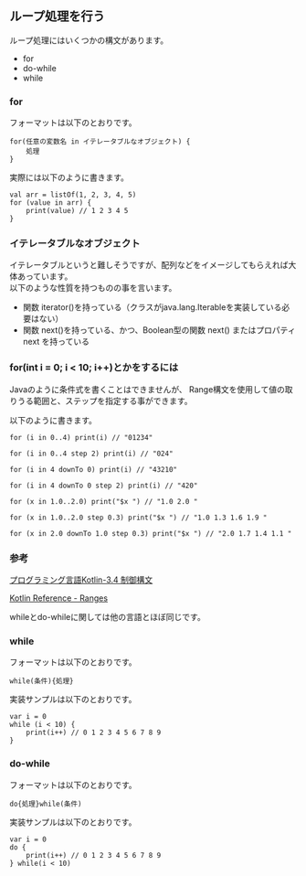 ## ループ処理を行う

ループ処理にはいくつかの構文があります。   
   
* for
* do-while
* while

### for


フォーマットは以下のとおりです。


    for(任意の変数名 in イテレータブルなオブジェクト) {
        処理
    }

   
   
実際には以下のように書きます。
   
    val arr = listOf(1, 2, 3, 4, 5)
    for (value in arr) {
        print(value) // 1 2 3 4 5
    }


### イテレータブルなオブジェクト
   
   
イテレータブルというと難しそうですが、配列などをイメージしてもらえれば大体あっています。   
以下のような性質を持つものの事を言います。    

* 関数 iterator()を持っている（クラスがjava.lang.Iterableを実装している必要はない）
* 関数 next()を持っている、かつ、Boolean型の関数 next() またはプロパティnext を持っている


### for(int i = 0; i < 10; i++)とかをするには
   
   
Javaのように条件式を書くことはできませんが、
Range構文を使用して値の取りうる範囲と、ステップを指定する事ができます。

以下のように書きます。

    for (i in 0..4) print(i) // "01234"

    for (i in 0..4 step 2) print(i) // "024"

    for (i in 4 downTo 0) print(i) // "43210"

    for (i in 4 downTo 0 step 2) print(i) // "420"

    for (x in 1.0..2.0) print("$x ") // "1.0 2.0 "
   
    for (x in 1.0..2.0 step 0.3) print("$x ") // "1.0 1.3 1.6 1.9 "

    for (x in 2.0 downTo 1.0 step 0.3) print("$x ") // "2.0 1.7 1.4 1.1 "
   
   
### 参考

[プログラミング言語Kotlin-3.4 制御構文](https://sites.google.com/site/tarokotlin/3-kotlinno-biao-zhunapi/sec34)

[Kotlin Reference - Ranges](http://kotlinlang.org/docs/reference/ranges.html)

   
   
whileとdo-whileに関しては他の言語とほぼ同じです。


### while

   
フォーマットは以下のとおりです。   
   
   

    while(条件){処理}
   
   
   
実装サンプルは以下のとおりです。   
   
   
    var i = 0
    while (i < 10) {
        print(i++) // 0 1 2 3 4 5 6 7 8 9
    }
### do-while
   
   

   
フォーマットは以下のとおりです。   
   
   
    do{処理}while(条件)
   
   
実装サンプルは以下のとおりです。   
   
   
   
   
    var i = 0
    do {
        print(i++) // 0 1 2 3 4 5 6 7 8 9
    } while(i < 10)
   
   
   
   
   
  
